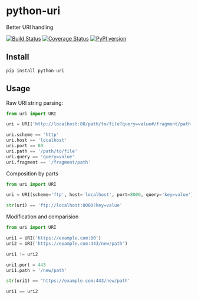 # python-uri
Better URI handling

[![Build Status](https://travis-ci.org/nick-allen/python-uri.svg?branch=master)](https://travis-ci.org/nick-allen/python-uri)
[![Coverage Status](https://coveralls.io/repos/github/nick-allen/python-uri/badge.svg?branch=master)](https://coveralls.io/github/nick-allen/python-uri?branch=master)
[![PyPI version](https://badge.fury.io/py/python-uri.svg)](https://badge.fury.io/py/python-uri)

## Install

`pip install python-uri`

## Usage

Raw URI string parsing:

```python
from uri import URI

uri = URI('http://localhost:80/path/to/file?query=value#/fragment/path')

uri.scheme == 'http'
uri.host == 'localhost'
uri.port == 80
uri.path == '/path/to/file'
uri.query == 'query=value'
uri.fragment == '/fragment/path'
```

Composition by parts

```python
from uri import URI

uri = URI(scheme='ftp', host='localhost', port=8000, query='key=value')

str(uri) == 'ftp://localhost:8000?key=value'
```

Modification and comparision

```python
from uri import URI

uri1 = URI('https://example.com:80')
uri2 = URI('https://example.com:443/new/path')

uri1 != uri2

uri1.port = 443
uri1.path = '/new/path'

str(uri1) == 'https://example.com:443/new/path'

uri1 == uri2
```


